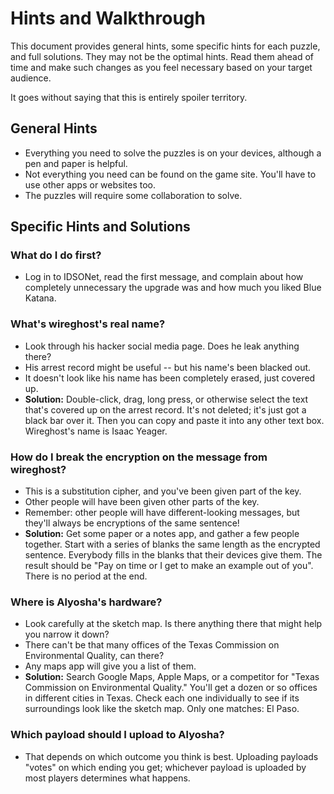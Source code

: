 # Hints and Walkthrough

This document provides general hints, some specific hints for each puzzle, and full solutions. They may not be the optimal hints. Read them ahead of time and make such changes as you feel necessary based on your target audience.

It goes without saying that this is entirely spoiler territory.

## General Hints

* Everything you need to solve the puzzles is on your devices, although a pen and paper is helpful.
* Not everything you need can be found on the game site.  You'll have to use other apps or websites too.
* The puzzles will require some collaboration to solve.

## Specific Hints and Solutions

### What do I do first?

* Log in to IDSONet, read the first message, and complain about how completely unnecessary the upgrade was and how much you liked Blue Katana.

### What's wireghost's real name?

* Look through his hacker social media page.  Does he leak anything there?
* His arrest record might be useful -- but his name's been blacked out.
* It doesn't look like his name has been completely erased, just covered up.
* **Solution:** Double-click, drag, long press, or otherwise select the text that's covered up on the arrest record.  It's not deleted; it's just got a black bar over it.  Then you can copy and paste it into any other text box.  Wireghost's name is Isaac Yeager.

### How do I break the encryption on the message from wireghost?

* This is a substitution cipher, and you've been given part of the key.
* Other people will have been given other parts of the key.
* Remember: other people will have different-looking messages, but they'll always be encryptions of the same sentence!
* **Solution:** Get some paper or a notes app, and gather a few people together.  Start with a series of blanks the same length as the encrypted sentence.  Everybody fills in the blanks that their devices give them.  The result should be "Pay on time or I get to make an example out of you".  There is no period at the end.

### Where is Alyosha's hardware?

* Look carefully at the sketch map.  Is there anything there that might help you narrow it down?
* There can't be that many offices of the Texas Commission on Environmental Quality, can there?
* Any maps app will give you a list of them.
* **Solution:** Search Google Maps, Apple Maps, or a competitor for "Texas Commission on Environmental Quality."  You'll get a dozen or so offices in different cities in Texas.  Check each one individually to see if its surroundings look like the sketch map.  Only one matches: El Paso.

### Which payload should I upload to Alyosha?

* That depends on which outcome you think is best.  Uploading payloads "votes" on which ending you get; whichever payload is uploaded by most players determines what happens.